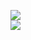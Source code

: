 [![](https://img.shields.io/badge/Made%20With-Github%20Spray-lightgrey.svg?style=for-the-badge&logo=github)](https://github.com/Annihil/github-spray#26719)  
[![](https://i.imgur.com/2DrTn0Z.gif)](https://github.com/Annihil/github-spray)